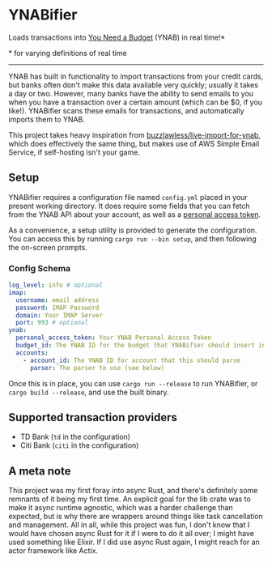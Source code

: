# YNABifier


Loads transactions into [You Need a Budget](https://www.youneedabudget.com/)
(YNAB) in real time!*

\* for varying definitions of real time

<hr>

YNAB has built in functionality to import transactions from your credit cards,
but banks often don't make this data available very quickly; usually it takes a
day or two. However, many banks have the ability to send emails to you when you
have a transaction over a certain amount (which can be $0, if you like!).
YNABifier scans these emails for transactions, and automatically imports them to
YNAB.

This project takes heavy inspiration from
[buzzlawless/live-import-for-ynab](https://github.com/buzzlawless/live-import-for-ynab),
which does effectively the same thing, but makes use of AWS Simple Email
Service, if self-hosting isn't your game.

## Setup

YNABifier requires a configuration file named `config.yml` placed in your
present working directory. It does require some fields that you can fetch from
the YNAB API about your account, as well as a [personal access
token](https://api.youneedabudget.com/).

As a convenience, a setup utility is provided to generate the configuration. You
can access this by running `cargo run --bin setup`, and then following the
on-screen prompts.

### Config Schema
```yml
log_level: info # optional
imap:
  username: email address
  password: IMAP Password
  domain: Your IMAP Server
  port: 993 # optional
ynab:
  personal_access_token: Your YNAB Personal Access Token
  budget_id: The YNAB ID for the budget that YNABifier should insert into
  accounts:
    - account_id: The YNAB ID for account that this should parse
      parser: The parser to use (see below)
```

Once this is in place, you can use `cargo run --release` to run YNABifier, or
`cargo build --release`, and use the built binary.

## Supported transaction providers
- TD Bank (`td` in the configuration)
- Citi Bank (`citi` in the configuration)

## A meta note
This project was my first foray into async Rust, and there's definitely some
remnants of it being my first time. An explicit goal for the lib crate was to
make it async runtime agnostic, which was a harder challenge than expected, but
is why there are wrappers around things like task cancellation and management.
All in all, while this project was fun, I don't know that I would have chosen
async Rust for it if I were to do it all over; I might have used something like
Elixir. If I did use async Rust again, I might reach for an actor framework like
Actix.

